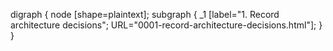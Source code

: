digraph {
  node [shape=plaintext];
  subgraph {
    _1 [label="1. Record architecture decisions"; URL="0001-record-architecture-decisions.html"];
  }
}

